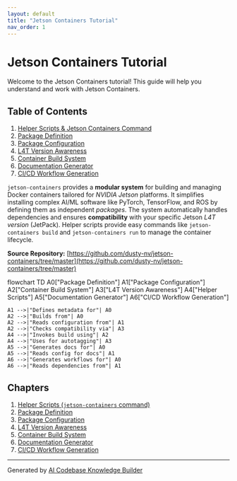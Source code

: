 ```yaml
---
layout: default
title: "Jetson Containers Tutorial"
nav_order: 1
---
```


# Jetson Containers Tutorial

Welcome to the Jetson Containers tutorial! This guide will help you understand and work with Jetson Containers.

## Table of Contents

1. [Helper Scripts & Jetson Containers Command](01_helper_scripts___jetson_containers__command__.md)
2. [Package Definition](02_package_definition_.md)
3. [Package Configuration](03_package_configuration_.md)
4. [L4T Version Awareness](04_l4t_version_awareness_.md)
5. [Container Build System](05_container_build_system_.md)
6. [Documentation Generator](06_documentation_generator_.md)
7. [CI/CD Workflow Generation](07_ci_cd_workflow_generation_.md)

`jetson-containers` provides a **modular system** for building and managing Docker containers tailored for *NVIDIA Jetson* platforms.
It simplifies installing complex AI/ML software like PyTorch, TensorFlow, and ROS by defining them as independent *packages*.
The system automatically handles dependencies and ensures **compatibility** with your specific Jetson *L4T version* (JetPack).
Helper scripts provide easy commands like `jetson-containers build` and `jetson-containers run` to manage the container lifecycle.

**Source Repository:** [https://github.com/dusty-nv/jetson-containers/tree/master](https://github.com/dusty-nv/jetson-containers/tree/master)

<div class="mermaid">
flowchart TD
    A0["Package Definition"]
    A1["Package Configuration"]
    A2["Container Build System"]
    A3["L4T Version Awareness"]
    A4["Helper Scripts"]
    A5["Documentation Generator"]
    A6["CI/CD Workflow Generation"]

    A1 -->|"Defines metadata for"| A0
    A2 -->|"Builds from"| A0
    A2 -->|"Reads configuration from"| A1
    A2 -->|"Checks compatibility via"| A3
    A4 -->|"Invokes build using"| A2
    A4 -->|"Uses for autotagging"| A3
    A5 -->|"Generates docs for"| A0
    A5 -->|"Reads config for docs"| A1
    A6 -->|"Generates workflows for"| A0
    A6 -->|"Reads dependencies from"| A1
</div>

## Chapters

1. [Helper Scripts (`jetson-containers` command)](01_helper_scripts___jetson_containers__command__.md)
2. [Package Definition](02_package_definition_.md)
3. [Package Configuration](03_package_configuration_.md)
4. [L4T Version Awareness](04_l4t_version_awareness_.md)
5. [Container Build System](05_container_build_system_.md)
6. [Documentation Generator](06_documentation_generator_.md)
7. [CI/CD Workflow Generation](07_ci_cd_workflow_generation_.md)


---

Generated by [AI Codebase Knowledge Builder](https://github.com/The-Pocket/Tutorial-Codebase-Knowledge)